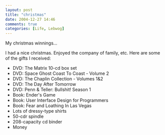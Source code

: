 ```yaml
---
layout: post
title: "christmas"
date: 2004-12-27 14:46
comments: true
categories: [Life, Lebwog]
---
```

My christmas winnings...

<!-- more -->

I had a nice christmas.  Enjoyed the company of family, etc.  Here are some of the gifts I received:

* DVD: The Matrix 10-cd box set
* DVD: Space Ghost Coast To Coast - Volume 2
* DVD: The Chaplin Collection - Volumes 1&2
* DVD: The Day After Tomorrow
* DVD: Penn & Teller: Bullshit! Season 1
* Book: Ender's Game
* Book: User Interface Design for Programmers
* Book: Fear and Loathing In Las Vegas
* Lots of dressy-type shirts
* 50-cdr spindle
* 208-capacity cd binder
* Money

